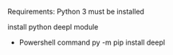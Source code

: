 Requirements:
Python 3 must be installed

install python deepl module
- Powershell command
py -m pip install deepl

